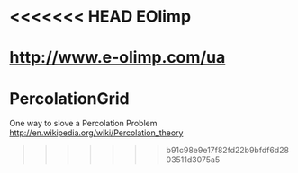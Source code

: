 <<<<<<< HEAD
EOlimp
======

http://www.e-olimp.com/ua
=======
PercolationGrid
===============

One way to slove a Percolation Problem
http://en.wikipedia.org/wiki/Percolation_theory
>>>>>>> b91c98e9e17f82fd22b9bfdf6d2803511d3075a5
